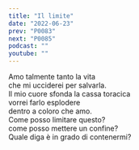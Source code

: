 ```yaml
---
title: "Il limite"
date: "2022-06-23"
prev: "P0083"
next: "P0085"
podcast: ""
youtube: ""
---
```


Amo talmente tanto la vita  
che mi ucciderei per salvarla.  
Il mio cuore sfonda la cassa toracica  
vorrei farlo esplodere  
dentro a coloro che amo.  
Come posso limitare questo?  
come posso mettere un confine?  
Quale diga è in grado di contenermi?
